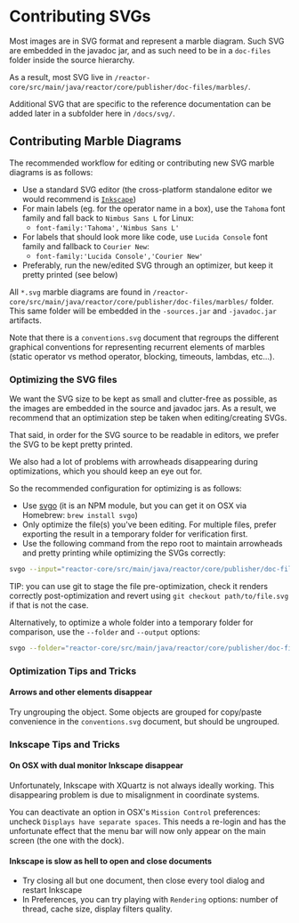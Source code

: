 # Contributing SVGs

Most images are in SVG format and represent a marble diagram.
Such SVG are embedded in the javadoc jar, and as such need to be in a `doc-files` folder inside the source hierarchy.

As a result, most SVG live in `/reactor-core/src/main/java/reactor/core/publisher/doc-files/marbles/`.

Additional SVG that are specific to the reference documentation can be added later in a subfolder here in `/docs/svg/`.

## Contributing Marble Diagrams

The recommended workflow for editing or contributing new SVG marble diagrams is as follows:

 - Use a standard SVG editor (the cross-platform standalone editor we would recommend is [`Inkscape`](https://inkscape.org))
 - For main labels (eg. for the operator name in a box), use the `Tahoma` font family and fall back to `Nimbus Sans L` for Linux:
   - `font-family:'Tahoma','Nimbus Sans L'`
 - For labels that should look more like code, use `Lucida Console` font family and fallback to `Courier New`:
   - `font-family:'Lucida Console','Courier New'`
 - Preferably, run the new/edited SVG through an optimizer, but keep it pretty printed (see below)

All `*.svg` marble diagrams are found in `/reactor-core/src/main/java/reactor/core/publisher/doc-files/marbles/` folder.
This same folder will be embedded in the `-sources.jar` and `-javadoc.jar` artifacts.

Note that there is a `conventions.svg` document that regroups the different graphical conventions for representing recurrent elements of marbles (static operator vs method operator, blocking, timeouts, lambdas, etc...).

### Optimizing the SVG files

We want the SVG size to be kept as small and clutter-free as possible, as the images are embedded in the source and javadoc jars.
As a result, we recommend that an optimization step be taken when editing/creating SVGs.

That said, in order for the SVG source to be readable in editors, we prefer the SVG to be kept pretty printed.

We also had a lot of problems with arrowheads disappearing during optimizations, which you should keep an eye out for.

So the recommended configuration for optimizing is as follows:

 - Use [svgo](https://github.com/svg/svgo) (it is an NPM module, but you can get it on OSX via Homebrew: `brew install svgo`)
 - Only optimize the file(s) you've been editing. For multiple files, prefer exporting the result in a temporary folder for verification first.
 - Use the following command from the repo root to maintain arrowheads and pretty printing while optimizing the SVGs correctly:
 
```sh
svgo --input="reactor-core/src/main/java/reactor/core/publisher/doc-files/marbles/reduce.svg" --multipass --pretty --indent=2 --precision=0 --disable={cleanupIDs,removeNonInheritableGroupAttrs}
```

TIP: you can use git to stage the file pre-optimization, check it renders correctly post-optimization and revert using `git checkout path/to/file.svg` if that is not the case.

Alternatively, to optimize a whole folder into a temporary folder for comparison, use the `--folder` and `--output` options:

```sh
svgo --folder="reactor-core/src/main/java/reactor/core/publisher/doc-files/marbles/" --multipass --pretty --indent=2 --precision=0 --disable={cleanupIDs,removeNonInheritableGroupAttrs} --output=/tmp/svg/ --quiet
```

### Optimization Tips and Tricks

#### Arrows and other elements disappear
Try ungrouping the object.
Some objects are grouped for copy/paste convenience in the `conventions.svg` document, but should be ungrouped.

### Inkscape Tips and Tricks

#### On OSX with dual monitor Inkscape disappear
Unfortunately, Inkscape with XQuartz is not always ideally working. This disappearing problem is due to misalignment in coordinate systems.

You can deactivate an option in OSX's `Mission Control` preferences: uncheck `Displays have separate spaces`.
This needs a re-login and has the unfortunate effect that the menu bar will now only appear on the main screen (the one with the dock).

#### Inkscape is slow as hell to open and close documents
 - Try closing all but one document, then close every tool dialog and restart Inkscape
 - In Preferences, you can try playing with `Rendering` options: number of thread, cache size, display filters quality.
